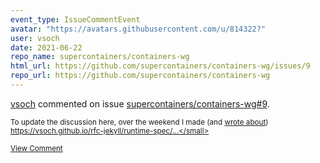 ```yaml
---
event_type: IssueCommentEvent
avatar: "https://avatars.githubusercontent.com/u/814322?"
user: vsoch
date: 2021-06-22
repo_name: supercontainers/containers-wg
html_url: https://github.com/supercontainers/containers-wg/issues/9
repo_url: https://github.com/supercontainers/containers-wg
---
```


<a href='https://github.com/vsoch' target='_blank'>vsoch</a> commented on issue <a href='https://github.com/supercontainers/containers-wg/issues/9' target='_blank'>supercontainers/containers-wg#9</a>.

<small>To update the discussion here, over the weekend I made (and [wrote about](https://vsoch.github.io/2021/rfc-jekyll/)) https://vsoch.github.io/rfc-jekyll/runtime-spec/...</small>

<a href='https://github.com/supercontainers/containers-wg/issues/9' target='_blank'>View Comment</a>